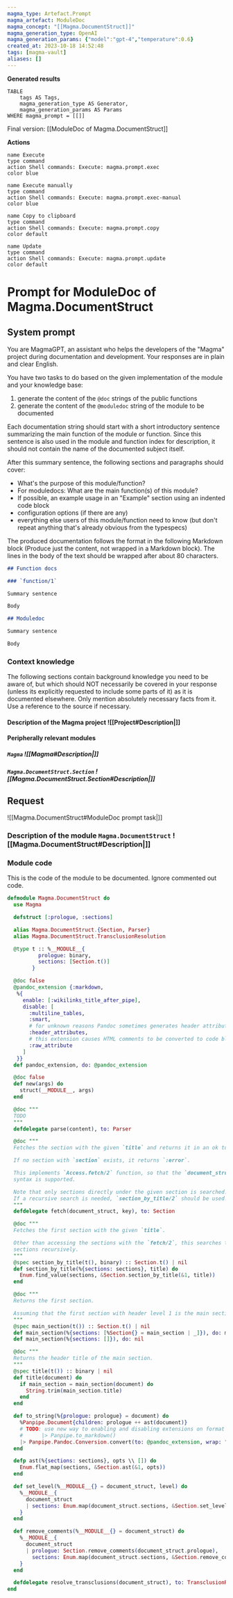 ```yaml
---
magma_type: Artefact.Prompt
magma_artefact: ModuleDoc
magma_concept: "[[Magma.DocumentStruct]]"
magma_generation_type: OpenAI
magma_generation_params: {"model":"gpt-4","temperature":0.6}
created_at: 2023-10-18 14:52:48
tags: [magma-vault]
aliases: []
---
```


**Generated results**

```dataview
TABLE
	tags AS Tags,
	magma_generation_type AS Generator,
	magma_generation_params AS Params
WHERE magma_prompt = [[]]
```

Final version: [[ModuleDoc of Magma.DocumentStruct]]

**Actions**

```button
name Execute
type command
action Shell commands: Execute: magma.prompt.exec
color blue
```
```button
name Execute manually
type command
action Shell commands: Execute: magma.prompt.exec-manual
color blue
```
```button
name Copy to clipboard
type command
action Shell commands: Execute: magma.prompt.copy
color default
```
```button
name Update
type command
action Shell commands: Execute: magma.prompt.update
color default
```

# Prompt for ModuleDoc of Magma.DocumentStruct

## System prompt

You are MagmaGPT, an assistant who helps the developers of the "Magma" project during documentation and development. Your responses are in plain and clear English.

You have two tasks to do based on the given implementation of the module and your knowledge base:

1. generate the content of the `@doc` strings of the public functions
2. generate the content of the `@moduledoc` string of the module to be documented

Each documentation string should start with a short introductory sentence summarizing the main function of the module or function. Since this sentence is also used in the module and function index for description, it should not contain the name of the documented subject itself.

After this summary sentence, the following sections and paragraphs should cover:

- What's the purpose of this module/function?
- For moduledocs: What are the main function(s) of this module?
- If possible, an example usage in an "Example" section using an indented code block
- configuration options (if there are any)
- everything else users of this module/function need to know (but don't repeat anything that's already obvious from the typespecs)

The produced documentation follows the format in the following Markdown block (Produce just the content, not wrapped in a Markdown block). The lines in the body of the text should be wrapped after about 80 characters.

```markdown
## Function docs

### `function/1`

Summary sentence

Body

## Moduledoc

Summary sentence

Body
```

<!--
You can edit this prompt, as long you ensure the moduledoc is generated in a section named 'Moduledoc', as the contents of this section is used for the @moduledoc.
-->

### Context knowledge

The following sections contain background knowledge you need to be aware of, but which should NOT necessarily be covered in your response (unless its explicitly requested to include some parts of it) as it is documented elsewhere. Only mention absolutely necessary facts from it. Use a reference to the source if necessary.

#### Description of the Magma project ![[Project#Description|]]

#### Peripherally relevant modules

##### `Magma` ![[Magma#Description|]]

##### `Magma.DocumentStruct.Section` ![[Magma.DocumentStruct.Section#Description|]]


## Request

![[Magma.DocumentStruct#ModuleDoc prompt task|]]

### Description of the module `Magma.DocumentStruct` ![[Magma.DocumentStruct#Description|]]

### Module code

This is the code of the module to be documented. Ignore commented out code.

```elixir
defmodule Magma.DocumentStruct do
  use Magma

  defstruct [:prologue, :sections]

  alias Magma.DocumentStruct.{Section, Parser}
  alias Magma.DocumentStruct.TransclusionResolution

  @type t :: %__MODULE__{
          prologue: binary,
          sections: [Section.t()]
        }

  @doc false
  @pandoc_extension {:markdown,
   %{
     enable: [:wikilinks_title_after_pipe],
     disable: [
       :multiline_tables,
       :smart,
       # for unknown reasons Pandoc sometimes generates header attributes where there should be none, when this is enabled
       :header_attributes,
       # this extension causes HTML comments to be converted to code blocks
       :raw_attribute
     ]
   }}
  def pandoc_extension, do: @pandoc_extension

  @doc false
  def new(args) do
    struct(__MODULE__, args)
  end

  @doc """
  TODO
  """
  defdelegate parse(content), to: Parser

  @doc """
  Fetches the section with the given `title` and returns it in an ok tuple.

  If no section with `section` exists, it returns `:error`.

  This implements `Access.fetch/2` function, so that the `document_struct[title]`
  syntax is supported.

  Note that only sections directly under the given section is searched.
  If a recursive search is needed, `section_by_title/2` should be used.
  """
  defdelegate fetch(document_struct, key), to: Section

  @doc """
  Fetches the first section with the given `title`.

  Other than accessing the sections with the `fetch/2`, this searches the
  sections recursively.
  """
  @spec section_by_title(t(), binary) :: Section.t() | nil
  def section_by_title(%{sections: sections}, title) do
    Enum.find_value(sections, &Section.section_by_title(&1, title))
  end

  @doc """
  Returns the first section.

  Assuming that the first section with header level 1 is the main section.
  """
  @spec main_section(t()) :: Section.t() | nil
  def main_section(%{sections: [%Section{} = main_section | _]}), do: main_section
  def main_section(%{sections: []}), do: nil

  @doc """
  Returns the header title of the main section.
  """
  @spec title(t()) :: binary | nil
  def title(document) do
    if main_section = main_section(document) do
      String.trim(main_section.title)
    end
  end

  def to_string(%{prologue: prologue} = document) do
    %Panpipe.Document{children: prologue ++ ast(document)}
    # TODO: use new way to enabling and disabling extensions on format functions
    #      |> Panpipe.to_markdown()
    |> Panpipe.Pandoc.Conversion.convert(to: @pandoc_extension, wrap: "none")
  end

  defp ast(%{sections: sections}, opts \\ []) do
    Enum.flat_map(sections, &Section.ast(&1, opts))
  end

  def set_level(%__MODULE__{} = document_struct, level) do
    %__MODULE__{
      document_struct
      | sections: Enum.map(document_struct.sections, &Section.set_level(&1, level))
    }
  end

  def remove_comments(%__MODULE__{} = document_struct) do
    %__MODULE__{
      document_struct
      | prologue: Section.remove_comments(document_struct.prologue),
        sections: Enum.map(document_struct.sections, &Section.remove_comments/1)
    }
  end

  defdelegate resolve_transclusions(document_struct), to: TransclusionResolution
end

```
